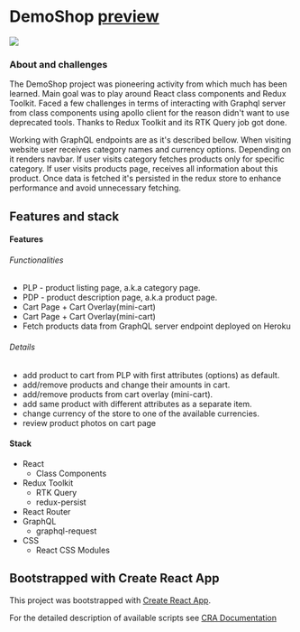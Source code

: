 # DemoShop [preview](https://demo-shop-storefront.herokuapp.com/)

![](https://i.ibb.co/BcRTPzR/demo-shop.png)



### About and challenges
 
 The DemoShop project was pioneering activity from which much has been learned. Main goal was to play around React class components and Redux Toolkit.
 Faced a few challenges in terms of interacting with Graphql server from class components using apollo client for the reason didn't want to use deprecated
 tools. Thanks to Redux Toolkit and its RTK Query job got done. 

Working with GraphQL endpoints are as it's described bellow. When visiting website user receives category names and currency options.
Depending on it renders navbar. If user visits category fetches products only for specific category. If user visits products page, receives all information about this product.
Once data is fetched it's persisted in the redux store to enhance performance and avoid unnecessary fetching.

## Features and stack 

#### Features
  
  ###### Functionalities
  
  * PLP - product listing page, a.k.a category page.
  * PDP - product description page, a.k.a product page.
  * Cart Page + Cart Overlay(mini-cart)
  * Cart Page + Cart Overlay(mini-cart)
  * Fetch products data from GraphQL server endpoint deployed on Heroku


  ###### Details
  
  * add product to cart from PLP with first attributes (options) as default.
  * add/remove products and change their amounts in cart. 
  * add/remove products from cart overlay (mini-cart).
  * add same product with different attributes as a separate item.
  * change currency of the store to one of the available currencies.
  * review product photos on cart page

#### Stack 

* React
    * Class Components
* Redux Toolkit
   * RTK Query
   * redux-persist
* React Router 
* GraphQL
    * graphql-request
* CSS
    * React CSS Modules



## Bootstrapped with Create React App

This project was bootstrapped with [Create React App](https://github.com/facebook/create-react-app). 

For the detailed description of available scripts see [CRA Documentation](https://create-react-app.dev/docs/available-scripts)

